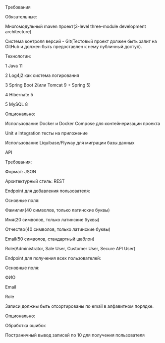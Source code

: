 Требования

Обязательные:

Многомодульный maven проект(3-level three-module development architecture)

Система контроля версий - Git(Тестовый проект должен быть залит на GitHub и должен быть предоставлен к нему публичный доступ).

Технологии:

1 Java 11

2 Log4j2 как система логирования

3 Spring Boot 2(или Tomcat 9 + Spring 5)

4 Hibernate 5

5 MySQL 8

Опционально:

Использование Docker и Docker Compose для контейнеризации проекта

Unit и Integration тесты на приложение

Использование Liquibase/Flyway для миграции базы данных

API

Требования:

Формат: JSON

Архитектурный стиль: REST

Endpoint для добавления пользователя:

Основные поля:

Фамилия(40 символов, только латинские буквы)

Имя(20 символов, только латинские буквы)

Отчество(40 символов, только латинские буквы)

Email(50 символов, стандартный шаблон)

Role(Administrator, Sale User, Customer User, Secure API User)

Endpoint для получения всех пользователей:

Основные поля:

ФИО

Email

Role

Записи должны быть отсортированы по email в алфавитном порядке.

Опционально:

Обработка ошибок

Постраничный вывод записей по 10 для получения пользователя
